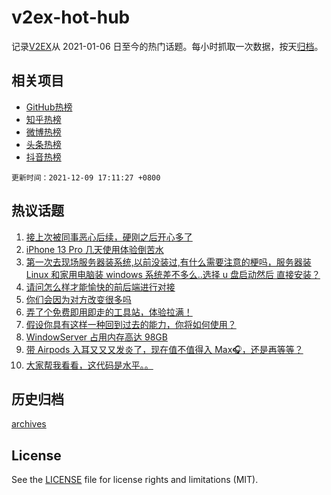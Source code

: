 # v2ex-hot-hub

 记录[V2EX](https://www.v2ex.com/)从 2021-01-06 日至今的热门话题。每小时抓取一次数据，按天[归档](archives)。
 
 ## 相关项目

- [GitHub热榜](https://github.com/lonnyzhang423/github-hot-hub)
- [知乎热榜](https://github.com/lonnyzhang423/zhihu-hot-hub)
- [微博热榜](https://github.com/lonnyzhang423/weibo-hot-hub)
- [头条热榜](https://github.com/lonnyzhang423/toutiao-hot-hub)
- [抖音热榜](https://github.com/lonnyzhang423/douyin-hot-hub)


 `更新时间：2021-12-09 17:11:27 +0800`

## 热议话题

1. [接上次被同事恶心后续，硬刚之后开心多了](https://www.v2ex.com/t/821072)
1. [iPhone 13 Pro 几天使用体验倒苦水](https://www.v2ex.com/t/821098)
1. [第一次去现场服务器装系统,以前没装过,有什么需要注意的梗吗，服务器装 Linux 和家用电脑装 windows 系统差不多么..选择 u 盘启动然后 直接安装？](https://www.v2ex.com/t/820945)
1. [请问怎么样才能愉快的前后端进行对接](https://www.v2ex.com/t/821032)
1. [你们会因为对方改变很多吗](https://www.v2ex.com/t/821076)
1. [弄了个免费即用即走的工具站，体验拉满！](https://www.v2ex.com/t/821078)
1. [假设你具有这样一种回到过去的能力，你将如何使用？](https://www.v2ex.com/t/821015)
1. [WindowServer 占用内存高达 98GB](https://www.v2ex.com/t/821049)
1. [带 Airpods 入耳又又又发炎了，现在值不值得入 Max🎧，还是再等等？](https://www.v2ex.com/t/821082)
1. [大家帮我看看，这代码是水平。。](https://www.v2ex.com/t/821118)

## 历史归档

[archives](archives)

## License

See the [LICENSE](LICENSE) file for license rights and limitations (MIT).
